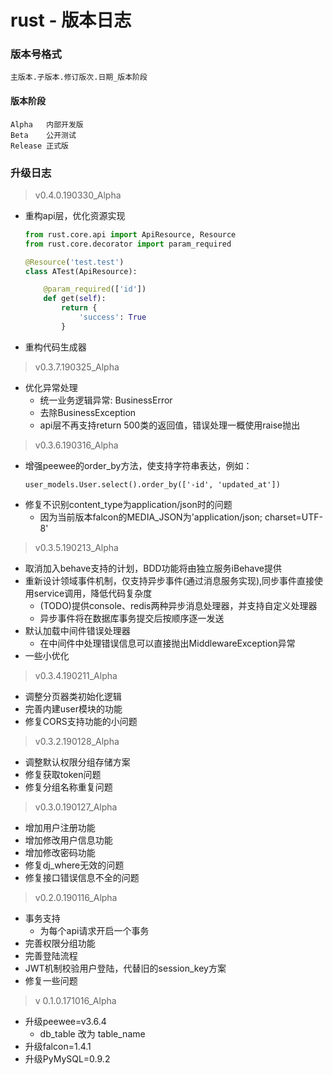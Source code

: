 # rust - 版本日志

### 版本号格式
```
主版本.子版本.修订版次.日期_版本阶段
```

#### 版本阶段
```
Alpha   内部开发版
Beta    公开测试
Release 正式版
```

### 升级日志
> v0.4.0.190330_Alpha
- 重构api层，优化资源实现
    ```python
    from rust.core.api import ApiResource, Resource
    from rust.core.decorator import param_required

    @Resource('test.test')
    class ATest(ApiResource):

        @param_required(['id'])
        def get(self):
            return {
                'success': True
            }
    ```
- 重构代码生成器

> v0.3.7.190325_Alpha
- 优化异常处理
    - 统一业务逻辑异常: BusinessError
    - 去除BusinessException
    - api层不再支持return 500类的返回值，错误处理一概使用raise抛出
    
> v0.3.6.190316_Alpha
- 增强peewee的order_by方法，使支持字符串表达，例如：
    ```
    user_models.User.select().order_by(['-id', 'updated_at'])
    ```
- 修复不识别content_type为application/json时的问题
    - 因为当前版本falcon的MEDIA_JSON为'application/json; charset=UTF-8'

> v0.3.5.190213_Alpha
- 取消加入behave支持的计划，BDD功能将由独立服务iBehave提供
- 重新设计领域事件机制，仅支持异步事件(通过消息服务实现),同步事件直接使用service调用，降低代码复杂度
    - (TODO)提供console、redis两种异步消息处理器，并支持自定义处理器
    - 异步事件将在数据库事务提交后按顺序逐一发送
- 默认加载中间件错误处理器
    - 在中间件中处理错误信息可以直接抛出MiddlewareException异常
- 一些小优化

> v0.3.4.190211_Alpha
- 调整分页器类初始化逻辑
- 完善内建user模块的功能
- 修复CORS支持功能的小问题

> v0.3.2.190128_Alpha
- 调整默认权限分组存储方案
- 修复获取token问题
- 修复分组名称重复问题

> v0.3.0.190127_Alpha
- 增加用户注册功能
- 增加修改用户信息功能
- 增加修改密码功能
- 修复dj_where无效的问题
- 修复接口错误信息不全的问题

> v0.2.0.190116_Alpha
- 事务支持
    - 为每个api请求开启一个事务
- 完善权限分组功能
- 完善登陆流程
- JWT机制校验用户登陆，代替旧的session_key方案
- 修复一些问题

> v 0.1.0.171016_Alpha
- 升级peewee=v3.6.4
    - db_table 改为 table_name
- 升级falcon=1.4.1
- 升级PyMySQL=0.9.2
